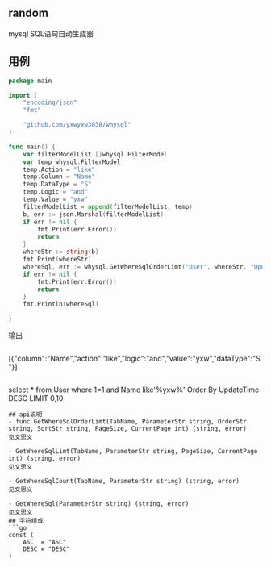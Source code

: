 ## random
mysql SQL语句自动生成器

## 用例
```go
package main

import (
	"encoding/json"
	"fmt"

	"github.com/yxwyxw3038/whysql"
)

func main() {
	var filterModelList []whysql.FilterModel
	var temp whysql.FilterModel
	temp.Action = "like"
	temp.Column = "Name"
	temp.DataType = "S"
	temp.Logic = "and"
	temp.Value = "yxw"
	filterModelList = append(filterModelList, temp)
	b, err := json.Marshal(filterModelList)
	if err != nil {
		fmt.Print(err.Error())
		return
	}
	whereStr := string(b)
	fmt.Print(whereStr)
	whereSql, err := whysql.GetWhereSqlOrderLimt("User", whereStr, "UpdateTime", whysql.DESC, 10, 1)
	if err != nil {
		fmt.Print(err.Error())
		return
	}
	fmt.Println(whereSql)

}
```
输出
```

```
[{"column":"Name","action":"like","logic":"and","value":"yxw","dataType":"S"}]
```

```
select * from  User  where  1=1  and Name like'%yxw%' Order By UpdateTime DESC  LIMIT 0,10
```
## api说明
- func GetWhereSqlOrderLimt(TabName, ParameterStr string, OrderStr string, SortStr string, PageSize, CurrentPage int) (string, error)
见文思义

- GetWhereSqlLimt(TabName, ParameterStr string, PageSize, CurrentPage int) (string, error)  
见文思义  

- GetWhereSqlCount(TabName, ParameterStr string) (string, error) 
见文思义

- GetWhereSql(ParameterStr string) (string, error) 
见文思义
## 字符组成
```go
const (
	ASC  = "ASC"
	DESC = "DESC"
)
```

